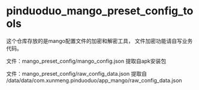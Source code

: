 # pinduoduo_mango_preset_config_tools

这个仓库存放的是mango配置文件的加密和解密工具， 文件加密功能请自写业务代码。

文件：mango_preset_config/mango_config.json
提取自apk安装包

文件：mango_preset_config/raw_config_data.json
提取自 /data/data/com.xunmeng.pinduoduo/app_mango/raw_config_data.json

